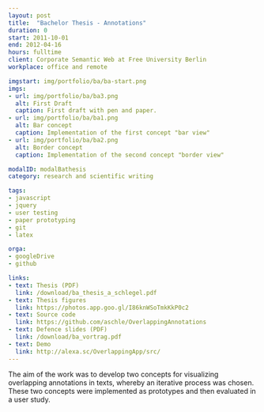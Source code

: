 ```yaml
---
layout: post
title:  "Bachelor Thesis - Annotations"
duration: 0
start: 2011-10-01
end: 2012-04-16
hours: fulltime
client: Corporate Semantic Web at Free University Berlin
workplace: office and remote

imgstart: img/portfolio/ba/ba-start.png
imgs:
- url: img/portfolio/ba/ba3.png
  alt: First Draft
  caption: First draft with pen and paper.
- url: img/portfolio/ba/ba1.png
  alt: Bar concept
  caption: Implementation of the first concept "bar view"
- url: img/portfolio/ba/ba2.png
  alt: Border concept
  caption: Implementation of the second concept "border view"

modalID: modalBathesis
category: research and scientific writing

tags:
- javascript
- jquery
- user testing
- paper prototyping
- git
- latex

orga:
- googleDrive
- github

links:
- text: Thesis (PDF)
  link: /download/ba_thesis_a_schlegel.pdf
- text: Thesis figures
  link: https://photos.app.goo.gl/I86knWSoTmkKkP0c2
- text: Source code
  link: https://github.com/aschle/OverlappingAnnotations
- text: Defence slides (PDF)
  link: /download/ba_vortrag.pdf
- text: Demo
  link: http://alexa.sc/OverlappingApp/src/
---
```


The aim of the work was to develop two concepts for visualizing overlapping annotations in texts, whereby an iterative process was chosen. These two concepts were implemented as prototypes and then evaluated in a user study.

